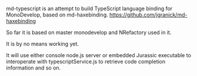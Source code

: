 md-typescript is an attempt to build TypeScript language binding for
MonoDevelop, based on md-haxebinding.
https://github.com/jgranick/md-haxebinding

So far it is based on master monodevelop and NRefactory used in it.

It is by no means working yet.

It will use either console node.js server or embedded Jurassic executable
to interoperate with typescriptService.js to retrieve code completion
information and so on.

